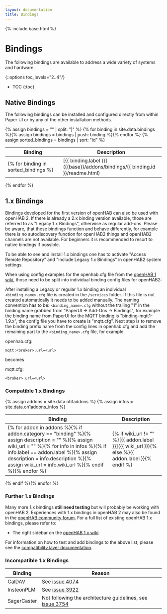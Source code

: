 ```yaml
---
layout: documentation
title: Bindings
---
```


{% include base.html %}

# Bindings

The following bindings are available to address a wide variety of systems and hardware.

{::options toc_levels="2..4"/}

* TOC
{:toc}

## Native Bindings

The following bindings can be installed and configured directly from within Paper UI or by any of the other installation methods.

{% assign bindings = "" | split: "|" %}
{% for binding in site.data.bindings %}{% assign bindings = bindings | push: binding %}{% endfor %}
{% assign sorted_bindings = bindings | sort: "id" %}

| Binding | Description |
|---------|-------------|
{% for binding in sorted_bindings %}| [{{ binding.label }}]({{base}}/addons/bindings/{{ binding.id }}/readme.html) | {{ binding.description }} |
{% endfor %}

## 1.x Bindings

Bindings developed for the first version of openHAB can also be used with openHAB 2. If there is already a 2.x binding version available, those are referred to as "Legacy 1.x Bindings", otherwise as regular add-ons.
Please be aware, that these bindings function and behave differently, for example there is no autodiscovery function for openHAB2 things and openHAB2 channels are not available.
For beginners it is recommended to resort to native bindings if possible.

To be able to see and install 1.x bindings one has to activate "Access Remote Repository" and "Include Legacy 1.x Bindings" in openHAB2 system settings.

When using config examples for the openhab.cfg file from the [openHAB 1 wiki](https://github.com/openhab/openhab1-addons/wiki), those need to be split into individual binding config files for openHAB2:

After installing a Legacy or regular 1.x binding an individual `<binding_name>.cfg` file is created in the `/services` folder. If this file is not created automatically it needs to be added manually.
The naming convention has to be: `<binding_name>.cfg` without the trailing "1" in the binding name grabbed from "PaperUI -> Add-Ons -> Bindings", for example the binding name from PaperUI for the MQTT binding is "binding-mqtt1-1.9.x", the config file you have to create is "mqtt.cfg".
Next step is to remove the binding prefix name from the config lines in openhab.cfg and add the remaining part to the `<binding_name>.cfg` file, for example

openhab.cfg:

`mqtt:<broker>.url=<url>`

becomes

mqtt.cfg:

`<broker>.url=<url>`

### Compatible 1.x Bindings

{% assign addons = site.data.oh1addons %}
{% assign infos = site.data.oh1addons_infos %}

| Binding | Description |
|---------|-------------|
{% for addon in addons %}{% if addon.category == "binding" %}{% assign description = "" %}{% assign wiki_url = "" %}{% for info in infos %}{% if info.label == addon.label %}{% assign description = info.description %}{% assign wiki_url = info.wiki_url %}{% endif %}{% endfor %}|  {% if wiki_url != "" %}[{{ addon.label }}]({{ wiki_url }}){% else %}{{ addon.label }}{% endif %} | {{ description }} |
{% endif %}{% endfor %}

### Further 1.x Bindings

Many more 1.x bindings **still need testing** but will probably be working with openHAB 2.
Experiences with 1.x bindings in openHAB 2 may also be found in the [openHAB community forum](https://community.openhab.org).
For a full list of existing openHAB 1.x bindings, please refer to:

* The right sidebar on the [openHAB 1.x wiki](https://github.com/openhab/openhab/wiki/Configuring-the-openHAB-runtime).

For information on how to test and add bindings to the above list, please see the [compatibility layer documentation]({{base}}/developers/development/compatibilitylayer.html#how-to-use-openhab-1x-add-ons-that-are-not-part-of-the-distribution).

### Incompatible 1.x Bindings

| Binding         | Reason |
|-----------------|--------|
| CalDAV          | See [issue 4074](https://github.com/openhab/openhab/issues/4074) |
| InsteonPLM      | See [issue 3922](https://github.com/openhab/openhab/issues/3922) |
| SagerCaster     | Not following the architecture guidelines, see [issue 3754](https://github.com/openhab/openhab/issues/3754) |
